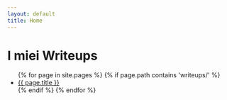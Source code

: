 ```yaml
---
layout: default
title: Home
---
```


# I miei Writeups

<ul>
  {% for page in site.pages %}
    {% if page.path contains 'writeups/' %}
      <li><a href="{{ page.url }}">{{ page.title }}</a></li>
    {% endif %}
  {% endfor %}
</ul>
